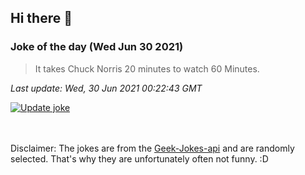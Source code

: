 ## Hi there 👋

### Joke of the day (Wed Jun 30 2021)
<!-- joke -->
>It takes Chuck Norris 20 minutes to watch 60 Minutes.
<!-- /joke -->

*Last update: Wed, 30 Jun 2021 00:22:43 GMT*

[![Update joke](https://github.com/nclskfm/nclskfm/actions/workflows/joke.yml/badge.svg)](https://github.com/nclskfm/nclskfm/actions/workflows/joke.yml)

<br><br>
Disclaimer: The jokes are from the [Geek-Jokes-api](https://github.com/sameerkumar18/geek-joke-api) and are randomly selected. That's why they are unfortunately often not funny. :D
